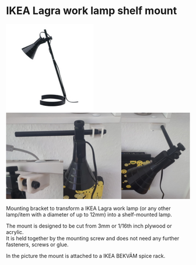 IKEA Lagra work lamp shelf mount
================================

![lagra-work-lamp_small.jpg](ikea_lagra_lamp_shelf_mount/lagra-work-lamp_small.jpg)
![lamp_mount.jpg](ikea_lagra_lamp_shelf_mount/lamp_mount.jpg)

Mounting bracket to transform a IKEA Lagra work lamp (or any other lamp/item with
a diameter of up to 12mm) into a shelf-mounted lamp.

The mount is designed to be cut from 3mm or 1/16th inch plywood or acrylic.  
It is held together by the mounting screw and does not need any further fasteners,
screws or glue.


In the picture the mount is attached to a IKEA BEKVÄM spice rack.

